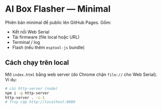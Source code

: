 # AI Box Flasher — Minimal

Phiên bản minimal để public lên GitHub Pages. Gồm:
- Kết nối Web Serial
- Tải firmware (file local hoặc URL)
- Terminal / log
- Flash (nếu thêm `esptool-js` bundle)

## Cách chạy trên local
Mở `index.html` bằng web server (do Chrome chặn `file://` cho Web Serial). Ví dụ:
```bash
# cài http-server (node)
npm i -g http-server
http-server . -c-1
# Truy cập http://localhost:8080
